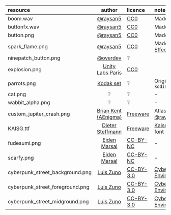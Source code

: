 | resource             | author      | licence | notes |
| :------------------- | :---------: | :------ | :---- |
| boom.wav             | [@raysan5](https://github.com/raysan5)    | [CC0](https://creativecommons.org/publicdomain/zero/1.0/)     | Made with [rFXGen](https://raylibtech.itch.io/rfxgen) |
| buttonfx.wav         | [@raysan5](https://github.com/raysan5)    | [CC0](https://creativecommons.org/publicdomain/zero/1.0/)     | Made with [rFXGen](https://raylibtech.itch.io/rfxgen) |
| button.png           | [@raysan5](https://github.com/raysan5)    | [CC0](https://creativecommons.org/publicdomain/zero/1.0/)     | Made with [rFXGen](https://raylibtech.itch.io/rfxgen) |
| spark_flame.png      | [@raysan5](https://github.com/raysan5)    | [CC0](https://creativecommons.org/publicdomain/zero/1.0/)     | Made with [EffectTextureMaker](https://mebiusbox.github.io/contents/EffectTextureMaker/) |
| ninepatch_button.png | [@overdev](https://github.com/overdev)    | ❔     |
| explosion.png        | [Unity Labs Paris](https://blogs.unity3d.com/2016/11/28/free-vfx-image-sequences-flipbooks/) | [CC0](https://creativecommons.org/publicdomain/zero/1.0/) |
| parrots.png          | [Kodak set](http://r0k.us/graphics/kodak/)  | ❔       | Original name: `kodim23.png`
| cat.png              | ❔         | ❔     | - |
| wabbit_alpha.png     | ❔         | ❔     | - |
| custom_jupiter_crash.png | [Brian Kent (AEnigma)](https://www.dafont.com/es/aenigma.d188) | [Freeware](https://www.dafont.com/es/jupiter-crash.font) | Atlas created by [@raysan5](https://github.com/raysan5) |
| KAISG.ttf            | [Dieter Steffmann](http://www.steffmann.de/wordpress/) | [Freeware](https://www.1001fonts.com/users/steffmann/) | [Kaiserzeit Gotisch](https://www.dafont.com/es/kaiserzeit-gotisch.font) font |
| fudesumi.png         | [Eiden Marsal](https://www.artstation.com/marshall_z)  | [CC-BY-NC](https://creativecommons.org/licenses/by-nc/4.0/)  | - |
| scarfy.png           | [Eiden Marsal](https://www.artstation.com/marshall_z) | [CC-BY-NC](https://creativecommons.org/licenses/by-nc/4.0/legalcode) | - |
| cyberpunk_street_background.png | [Luis Zuno](http://ansimuz.com/site/) | [CC-BY-3.0](http://creativecommons.org/licenses/by/3.0/) | [Cyberpunk Street Environment](https://ansimuz.itch.io/cyberpunk-street-environment) |
| cyberpunk_street_foreground.png | [Luis Zuno](http://ansimuz.com/site/) | [CC-BY-3.0](http://creativecommons.org/licenses/by/3.0/) | [Cyberpunk Street Environment](https://ansimuz.itch.io/cyberpunk-street-environment) |
| cyberpunk_street_midground.png  | [Luis Zuno](http://ansimuz.com/site/) | [CC-BY-3.0](http://creativecommons.org/licenses/by/3.0/) | [Cyberpunk Street Environment](https://ansimuz.itch.io/cyberpunk-street-environment) |
